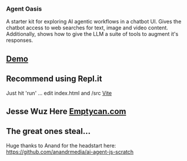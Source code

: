 ### Agent Oasis
A starter kit for exploring AI agentic workflows in a chatbot UI. Gives the chatbot access to web searches for text, image and video content. Additionally, shows how to give the LLM a suite of tools to augment it's responses.

## [Demo](https://agent-oasis.replit.app/)

## Recommend using Repl.it
Just hit 'run' ... edit index.html and /src 
[Vite](https://vitejs.dev/)

## Jesse Wuz Here [Emptycan.com](https://emptycan.com)

## The great ones steal...
Huge thanks to Anand for the headstart here:
https://github.com/anandrmedia/ai-agent-js-scratch
